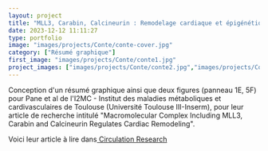 ```yaml
---
layout: project
title: "MLL3, Carabin, Calcineurin : Remodelage cardiaque et épigénétique"
date: 2023-12-12 11:11:27
type: portfolio
image: "images/projects/Conte/conte-cover.jpg"
category: ["Résumé graphique"]
first_image: "images/projects/Conte/conte1.jpg"
project_images: ["images/projects/Conte/conte2.jpg","images/projects/Conte/conte4.jpg"]
---
```



Conception d'un résumé graphique ainsi que deux figures (panneau 1E, 5F) pour Pane et al de l'I2MC - Institut des maladies métaboliques et cardivasculaires de Toulouse (Université Toulouse III-Inserm), pour leur article de recherche intitulé "Macromolecular Complex Including MLL3, Carabin and Calcineurin Regulates Cardiac Remodeling".


Voici leur article à lire dans<a href="https://www.ahajournals.org/doi/10.1161/CIRCRESAHA.123.323458"> Circulation Research</a>